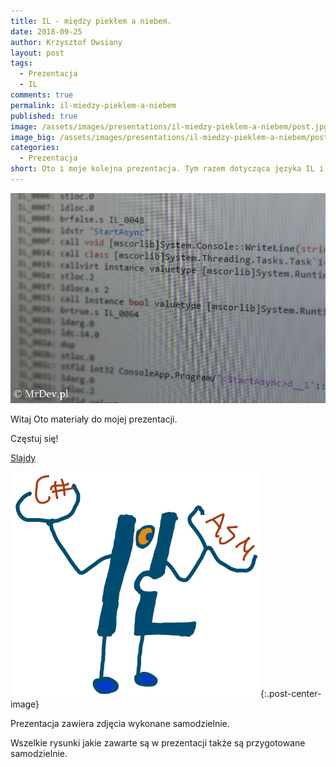 ```yaml
---
title: IL - między piekłem a niebem.
date: 2018-09-25
author: Krzysztof Owsiany
layout: post
tags:
  - Prezentacja
  - IL
comments: true
permalink: il-miedzy-pieklem-a-niebem
published: true
image: /assets/images/presentations/il-miedzy-pieklem-a-niebem/post.jpg
image_big: /assets/images/presentations/il-miedzy-pieklem-a-niebem/post-big.jpg
categories:
  - Prezentacja
short: Oto i moje kolejna prezentacja. Tym razem dotycząca języka IL i ogólnie działania całego .NET-u. Zawiera wiele moich rysunków;). Premiera prezentacji miała miejsce na konferencji 4Developer Gdańsk 2018.
---
```

![IL - między piekłem a niebem.!][post-big]

Witaj
Oto materiały do mojej prezentacji.

Częstuj się!

[Slajdy][slides]

![IL - między piekłem a niebem.!][il]{:.post-center-image}

Prezentacja zawiera zdjęcia wykonane samodzielnie. 

Wszelkie rysunki jakie zawarte są w prezentacji także są przygotowane samodzielnie.


[slides]: /assets/slides/il-miedzy-pieklem-a-niebem.pdf

[post]: /assets/images/presentations/il-miedzy-pieklem-a-niebem/post.jpg
[post-big]: /assets/images/presentations/il-miedzy-pieklem-a-niebem/post-big.jpg

[il]: /assets/images/presentations/il-miedzy-pieklem-a-niebem/il.png